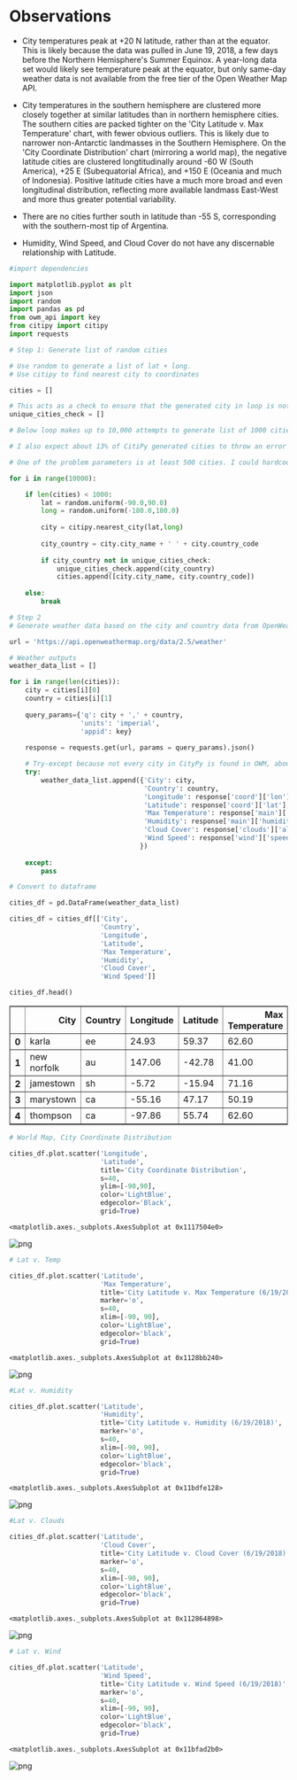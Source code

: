 # Observations

* City temperatures peak at +20 N latitude, rather than at the equator. This is likely because the data was pulled in June 19, 2018, a few days before the Northern Hemisphere's Summer Equinox. A year-long data set would likely see temperature peak at the equator, but only same-day weather data is not available from the free tier of the Open Weather Map API.

* City temperatures in the southern hemisphere are clustered more closely together at similar latitudes than in northern hemisphere cities. The southern cities are packed tighter on the 'City Latitude v. Max Temperature' chart, with fewer obvious outliers. This is likely due to narrower non-Antarctic landmasses in the Southern Hemisphere. On the 'City Coordinate Distribution' chart (mirroring a world map), the negative latitude cities are clustered longtitudinally around -60 W (South America), +25 E (Subequatorial Africa), and +150 E (Oceania and much of Indonesia). Positive latitude cities have a much more broad and even longitudinal distribution, reflecting more available landmass East-West and more thus greater potential variability.

* There are no cities further south in latitude than -55 S, corresponding with the southern-most tip of Argentina.

* Humidity, Wind Speed, and Cloud Cover do not have any discernable relationship with Latitude.

```python
#import dependencies

import matplotlib.pyplot as plt
import json
import random
import pandas as pd
from owm_api import key
from citipy import citipy
import requests
```


```python
# Step 1: Generate list of random cities

# Use random to generate a list of lat + long.
# Use citipy to find nearest city to coordinates

cities = []

# This acts as a check to ensure that the generated city in loop is not a repeat
unique_cities_check = []

# Below loop makes up to 10,000 attempts to generate list of 1000 cities with random lat/long generation and CitiPy's nearest_city(). Random coordinate generation results in many duplicates, due the likelihood of the 'nearest city' being on an island in the middle of the ocean or on the edge of continents. From sampling, reaching the desired number of cities takes roughly 3x the iterations (e.g. generating 500 cities takes roughly 1500 iterations). Generating 1000 cities should take roughly 3000 attempts, so 10,000 attemps should be more than sufficient.

# I also expect about 13% of CitiPy generated cities to throw an error when plugged into the Open Weather Map API city search, leaving me with a final sample of roughly 870 cities.

# One of the problem parameters is at least 500 cities. I could hardcode a failsafe to run additional code if final number of cities generated is <500 but it's simpler to generate enough cities that falling below 500 is very unlikely.

for i in range(10000):

    if len(cities) < 1000:
        lat = random.uniform(-90.0,90.0)
        long = random.uniform(-180.0,180.0)
        
        city = citipy.nearest_city(lat,long)
        
        city_country = city.city_name + ' ' + city.country_code
        
        if city_country not in unique_cities_check:
            unique_cities_check.append(city_country)
            cities.append([city.city_name, city.country_code])
                    
    else:
        break
```


```python
# Step 2
# Generate weather data based on the city and country data from OpenWeatherMap API

url = 'https://api.openweathermap.org/data/2.5/weather'

# Weather outputs
weather_data_list = []

for i in range(len(cities)):
    city = cities[i][0]
    country = cities[i][1]
        
    query_params={'q': city + ',' + country,
                  'units': 'imperial',
                  'appid': key}
    
    response = requests.get(url, params = query_params).json()

    # Try-except because not every city in CityPy is found in OWM, about 13% attrition from the 1000 in the cities list
    try:
        weather_data_list.append({'City': city,
                                  'Country': country,
                                  'Longitude': response['coord']['lon'], 
                                  'Latitude': response['coord']['lat'],
                                  'Max Temperature': response['main']['temp_max'],
                                  'Humidity': response['main']['humidity'],
                                  'Cloud Cover': response['clouds']['all'],
                                  'Wind Speed': response['wind']['speed']
                                 })
        
    except:
        pass
```


```python
# Convert to dataframe

cities_df = pd.DataFrame(weather_data_list)

cities_df = cities_df[['City',
                       'Country',
                       'Longitude',
                       'Latitude',
                       'Max Temperature',
                       'Humidity',
                       'Cloud Cover',
                       'Wind Speed']]

cities_df.head()
```




<div>
<style scoped>
    .dataframe tbody tr th:only-of-type {
        vertical-align: middle;
    }

    .dataframe tbody tr th {
        vertical-align: top;
    }

    .dataframe thead th {
        text-align: right;
    }
</style>
<table border="1" class="dataframe">
  <thead>
    <tr style="text-align: right;">
      <th></th>
      <th>City</th>
      <th>Country</th>
      <th>Longitude</th>
      <th>Latitude</th>
      <th>Max Temperature</th>
      <th>Humidity</th>
      <th>Cloud Cover</th>
      <th>Wind Speed</th>
    </tr>
  </thead>
  <tbody>
    <tr>
      <th>0</th>
      <td>karla</td>
      <td>ee</td>
      <td>24.93</td>
      <td>59.37</td>
      <td>62.60</td>
      <td>59</td>
      <td>20</td>
      <td>21.92</td>
    </tr>
    <tr>
      <th>1</th>
      <td>new norfolk</td>
      <td>au</td>
      <td>147.06</td>
      <td>-42.78</td>
      <td>41.00</td>
      <td>80</td>
      <td>40</td>
      <td>9.17</td>
    </tr>
    <tr>
      <th>2</th>
      <td>jamestown</td>
      <td>sh</td>
      <td>-5.72</td>
      <td>-15.94</td>
      <td>71.16</td>
      <td>100</td>
      <td>64</td>
      <td>16.46</td>
    </tr>
    <tr>
      <th>3</th>
      <td>marystown</td>
      <td>ca</td>
      <td>-55.16</td>
      <td>47.17</td>
      <td>50.19</td>
      <td>93</td>
      <td>92</td>
      <td>20.71</td>
    </tr>
    <tr>
      <th>4</th>
      <td>thompson</td>
      <td>ca</td>
      <td>-97.86</td>
      <td>55.74</td>
      <td>62.60</td>
      <td>59</td>
      <td>40</td>
      <td>11.41</td>
    </tr>
  </tbody>
</table>
</div>




```python
# World Map, City Coordinate Distribution

cities_df.plot.scatter('Longitude', 
                       'Latitude',
                       title='City Coordinate Distribution',
                       s=40,
                       ylim=[-90,90],
                       color='LightBlue',
                       edgecolor='Black',
                       grid=True) 
```




    <matplotlib.axes._subplots.AxesSubplot at 0x1117504e0>




![png](output_5_1.png)



```python
# Lat v. Temp

cities_df.plot.scatter('Latitude', 
                       'Max Temperature', 
                       title='City Latitude v. Max Temperature (6/19/2018)', 
                       marker='o', 
                       s=40,
                       xlim=[-90, 90],
                       color='LightBlue', 
                       edgecolor='black', 
                       grid=True)
```




    <matplotlib.axes._subplots.AxesSubplot at 0x1128bb240>




![png](output_6_1.png)



```python
#Lat v. Humidity

cities_df.plot.scatter('Latitude', 
                       'Humidity', 
                       title='City Latitude v. Humidity (6/19/2018)', 
                       marker='o', 
                       s=40,
                       xlim=[-90, 90],                       
                       color='LightBlue', 
                       edgecolor='black', 
                       grid=True)
```




    <matplotlib.axes._subplots.AxesSubplot at 0x11bdfe128>




![png](output_7_1.png)



```python
#Lat v. Clouds

cities_df.plot.scatter('Latitude', 
                       'Cloud Cover', 
                       title='City Latitude v. Cloud Cover (6/19/2018)', 
                       marker='o', 
                       s=40,
                       xlim=[-90, 90],
                       color='LightBlue', 
                       edgecolor='black', 
                       grid=True)
```




    <matplotlib.axes._subplots.AxesSubplot at 0x112864898>




![png](output_8_1.png)



```python
# Lat v. Wind

cities_df.plot.scatter('Latitude', 
                       'Wind Speed', 
                       title='City Latitude v. Wind Speed (6/19/2018)', 
                       marker='o', 
                       s=40,
                       xlim=[-90, 90],
                       color='LightBlue', 
                       edgecolor='black', 
                       grid=True)
```




    <matplotlib.axes._subplots.AxesSubplot at 0x11bfad2b0>




![png](output_9_1.png)

